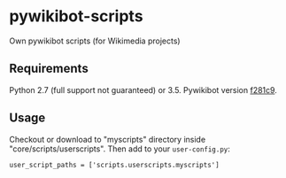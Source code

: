 # pywikibot-scripts
Own pywikibot scripts (for Wikimedia projects)

## Requirements
Python 2.7 (full support not guaranteed) or 3.5.
Pywikibot version [f281c9](https://github.com/wikimedia/pywikibot/commit/f281c959b5883720c131bb48798e6987ac4cf40f).

## Usage
Checkout or download to "myscripts" directory inside "core/scripts/userscripts".
Then add to your `user-config.py`:
```
user_script_paths = ['scripts.userscripts.myscripts']
```